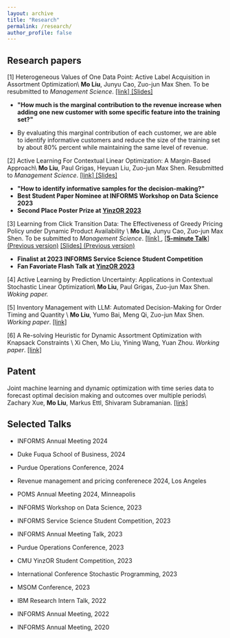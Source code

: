 ```yaml
---
layout: archive
title: "Research"
permalink: /research/
author_profile: false
---
```


## Research papers


[1] Heterogeneous Values of One Data Point: Active Label Acquisition in Assortment Optimization\\
**Mo Liu**, Junyu Cao, Zuo-jun Max Shen. To be resubmitted to _Management Science_. [ \[link\] ](https://papers.ssrn.com/sol3/papers.cfm?abstract_id=4487888) [ \[Slides\] ](https://moliu15.github.io/files/INFORMS_value_of_information.pdf)


* **"How much is the marginal contribution to the revenue increase when adding one new customer with some specific feature into the training set?"** 

* By evaluating this marginal contribution of each customer, we are able to identify informative customers and reduce the size of the training set by about 80% percent while maintaining the same level of revenue.


[2] Active Learning For Contextual Linear Optimization: A Margin-Based Approach\\
**Mo Liu**, Paul Grigas, Heyuan Liu, Zuo-jun Max Shen. Resubmitted to _Management Science_. [ \[link\] ](http://arxiv.org/abs/2305.06584)[ \[Slides\] ](https://moliu15.github.io/files/MBALSPO_INFORMS_New.pdf)

* **"How to identify informative samples for the decision-making?"** 
* **Best Student Paper Nominee at INFORMS Workshop on Data Science 2023**
* **Second Place Poster Prize at [YinzOR 2023](https://yinzor.cmuinforms.org/)**



[3] Learning from Click Transition Data: The Effectiveness of Greedy Pricing Policy under Dynamic Product Availability \\
**Mo Liu**, Junyu Cao, Zuo-jun Max Shen. To be submitted to _Management Science_. [ \[link\] ](https://papers.ssrn.com/sol3/papers.cfm?abstract_id=4158054), [ \[**5-minute Talk**\] (Previous version)](https://www.youtube.com/watch?v=7igcUC2DZ9k&list=PLuvtfhwcPzCTnZg1SVdhT-uuUR1q1N7U6&index=16) [ \[Slides\] (Previous version) ](https://moliu15.github.io/files/5min_GMCCM_click_presentation.pdf)
* **Finalist at 2023 INFORMS Service Science Student Competition**
* **Fan Favoriate Flash Talk at [YinzOR 2023](https://yinzor.cmuinforms.org/)**


[4] Active Learning by Prediction Uncertainty: Applications in Contextual Stochastic Linear Optimization\\
**Mo Liu**, Paul Grigas, Zuo-jun Max Shen. _Woking paper._ 

[5] Inventory Management with LLM: Automated Decision-Making for Order Timing and Quantity \\
**Mo Liu**, Yumo Bai, Meng Qi, Zuo-jun Max Shen. _Working paper_. [ \[link\] ](https://papers.ssrn.com/sol3/papers.cfm?abstract_id=3888897)


[6] A Re-solving Heuristic for Dynamic Assortment Optimization with Knapsack Constraints \\
Xi Chen, Mo Liu, Yining Wang, Yuan Zhou. _Working paper_. [ \[link\] ](https://arxiv.org/pdf/2407.05564)


## Patent 

Joint machine learning and dynamic optimization with time series data to forecast optimal decision making and outcomes over multiple periods\\
Zachary Xue, **Mo Liu**, Markus Ettl, Shivaram Subramanian. [ \[link\] ](https://patents.google.com/patent/US20240220855A1/en)




## Selected Talks


* INFORMS Annual Meeting 2024
* Duke Fuqua School of Business, 2024
* Purdue Operations Conference, 2024
* Revenue management and pricing conferenece 2024, Los Angeles
* POMS Annual Meeting 2024, Minneapolis


* INFORMS Workshop on Data Science, 2023
* INFORMS Service Science Student Competition, 2023
* INFORMS Annual Meeting Talk, 2023
* Purdue Operations Conference, 2023
* CMU YinzOR Student Competition, 2023
* International Conference Stochastic Programming, 2023
* MSOM Conference,  2023
* IBM Research Intern Talk, 2022
* INFORMS Annual Meeting, 2022
* INFORMS Annual Meeting, 2020



